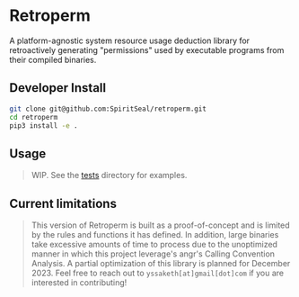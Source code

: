 # Retroperm
A platform-agnostic system resource usage deduction library for retroactively generating "permissions" used by executable programs from their compiled binaries.

## Developer Install
```sh 
git clone git@github.com:SpiritSeal/retroperm.git
cd retroperm
pip3 install -e .
```

## Usage
> WIP. See the [tests](./tests) directory for examples.

## Current limitations
> This version of Retroperm is built as a proof-of-concept and is limited by the rules and functions it has defined.
> In addition, large binaries take excessive amounts of time to process due to the unoptimized manner in which this project leverage's angr's Calling Convention Analysis.
> A partial optimization of this library is planned for December 2023. Feel free to reach out to `yssaketh[at]gmail[dot]com` if you are interested in contributing!
